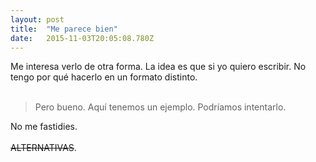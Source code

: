 ```yaml
---
layout: post 
title:  "Me parece bien" 
date:   2015-11-03T20:05:08.780Z 
---
```


<div>Me interesa verlo de otra forma. La idea es que si yo quiero escribir. No tengo por qué hacerlo en un formato distinto.&nbsp;<br><br></div><blockquote>Pero bueno. Aquí tenemos un ejemplo. Podríamos intentarlo.&nbsp;</blockquote><div>No me fastidies.<br><br><del>ALTERNATIVAS</del>.</div>